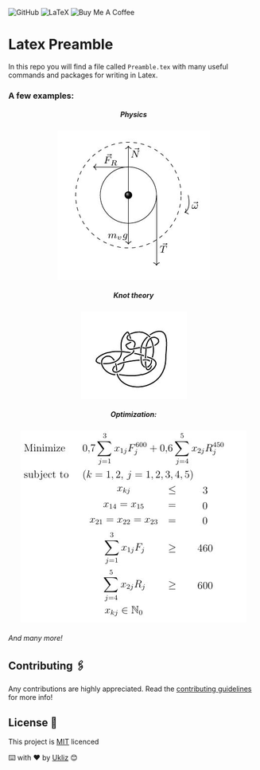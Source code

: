 ![GitHub](https://img.shields.io/github/license/Uklizdev/The-Food-Hub?style=for-the-badge) <img alt="LaTeX" src="https://img.shields.io/badge/latex-%23008080.svg?style=for-the-badge&logo=latex&logoColor=white"/> <img src="https://cdn.buymeacoffee.com/buttons/default-orange.png" alt="Buy Me A Coffee" height="28" width="130"></a>

# Latex Preamble

In this repo you will find a file called `Preamble.tex` with many useful commands and packages for writing in Latex.

### A few examples:

<div align="center">

##### Physics
<img src="./Assets/Physics.JPG" alt="physics">

##### Knot theory
<img src="./Assets/Knot.JPG" alt="knot">

##### Optimization:
<img src="./Assets/Optimization.JPG" alt="opt">
</div>


###### And many more!

## Contributing 🖇️

Any contributions are highly appreciated. Read the [contributing guidelines](https://github.com/Uklizdev/Latex-Preamble/blob/master/CONTRIBUTING.md) for more info!

## License 📄

This project is [MIT](https://choosealicense.com/licenses/mit/) licenced

⌨️ with ❤️ by [Ukliz](https://github.com/Uklizdev) 😊
